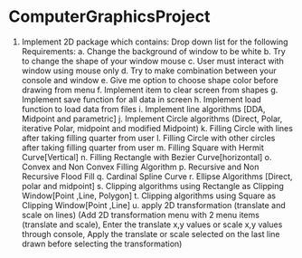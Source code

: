 # ComputerGraphicsProject
1. Implement 2D package which contains:
Drop down list for the following Requirements:
a. Change the background of window to be white
b. Try to change the shape of your window mouse
c. User must interact with window using mouse only 
d. Try to make combination between your console and window 
e. Give me option to choose shape color before drawing from menu
f. Implement item to clear screen from shapes
g. Implement save function for all data in screen 
h. Implement load function to load data from files
i. Implement line algorithms [DDA, Midpoint and parametric]
j. Implement Circle algorithms (Direct, Polar, iterative Polar, midpoint and modified Midpoint)
k. Filling Circle with lines after taking filling quarter from user
l. Filling Circle with other circles after taking filling quarter from user
m. Filling Square with Hermit Curve[Vertical]
n. Filling Rectangle with Bezier Curve[horizontal]
o. Convex and Non Convex Filling Algorithm 
p. Recursive and Non Recursive Flood Fill
q. Cardinal Spline Curve
r. Ellipse Algorithms [Direct, polar and midpoint]
s. Clipping algorithms using Rectangle as Clipping Window[Point ,Line, Polygon] 
t. Clipping algorithms using Square as Clipping Window[Point ,Line]
u. apply 2D transformation (translate and scale on lines) (Add 2D transformation menu with 2 menu items (translate and scale), Enter the translate x,y values or scale x,y values through console, Apply the translate or scale selected on the last line drawn before selecting the transformation)
